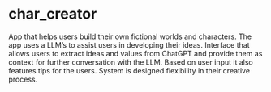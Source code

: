 # char_creator

App that helps users build their own fictional worlds and characters. The app
uses a LLM’s to assist users in developing their ideas. Interface that allows
users to extract ideas and values from ChatGPT and provide them as context
for further conversation with the LLM. Based on user input it also features tips
for the users. System is designed flexibility in their creative process.

